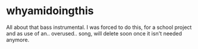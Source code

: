 whyamidoingthis
===============

All about that bass instrumental. I was forced to do this, for a school project and as use of an.. overused.. song, will delete soon once it isn't needed anymore.

